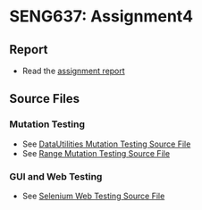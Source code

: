 # SENG637: Assignment4
## Report
- Read the [assignment report](seng637-a4-15.md)

## Source Files
### Mutation Testing
- See [DataUtilities Mutation Testing Source File](test-files/DataUtilitiesTest.java)
- See [Range Mutation Testing Source File](test-files/RangeTest.java)

### GUI and Web Testing
- See [Selenium Web Testing Source File](test-files/web-test-selenium.side)

